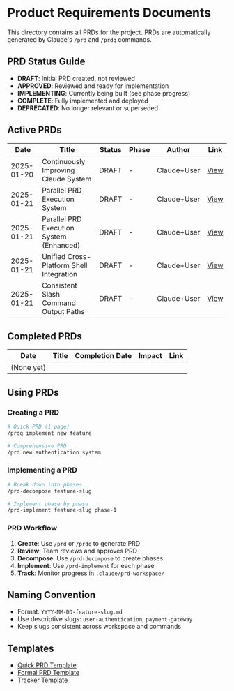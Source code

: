 # Product Requirements Documents

This directory contains all PRDs for the project. PRDs are automatically generated by Claude's `/prd` and `/prdq` commands.

## PRD Status Guide

- **DRAFT**: Initial PRD created, not reviewed
- **APPROVED**: Reviewed and ready for implementation
- **IMPLEMENTING**: Currently being built (see phase progress)
- **COMPLETE**: Fully implemented and deployed
- **DEPRECATED**: No longer relevant or superseded

## Active PRDs

| Date | Title | Status | Phase | Author | Link |
|------|-------|--------|-------|--------|------|
| 2025-01-20 | Continuously Improving Claude System | DRAFT | - | Claude+User | [View](./2025-01-20-continuous-improvement.md) |
| 2025-01-21 | Parallel PRD Execution System | DRAFT | - | Claude+User | [View](./2025-01-21-parallel-prd-execution.md) |
| 2025-01-21 | Parallel PRD Execution System (Enhanced) | DRAFT | - | Claude+User | [View](./2025-01-21-parallel-prd-execution-enhanced.md) |
| 2025-01-21 | Unified Cross-Platform Shell Integration | DRAFT | - | Claude+User | [View](./2025-01-21-unified-shell-integration.md) |
| 2025-01-21 | Consistent Slash Command Output Paths | DRAFT | - | Claude+User | [View](./2025-01-21-consistent-slash-command-paths.md) |

## Completed PRDs

| Date | Title | Completion Date | Impact | Link |
|------|-------|-----------------|--------|------|
| (None yet) | | | | |

## Using PRDs

### Creating a PRD
```bash
# Quick PRD (1 page)
/prdq implement new feature

# Comprehensive PRD
/prd new authentication system
```

### Implementing a PRD
```bash
# Break down into phases
/prd-decompose feature-slug

# Implement phase by phase
/prd-implement feature-slug phase-1
```

### PRD Workflow
1. **Create**: Use `/prd` or `/prdq` to generate PRD
2. **Review**: Team reviews and approves PRD
3. **Decompose**: Use `/prd-decompose` to create phases
4. **Implement**: Use `/prd-implement` for each phase
5. **Track**: Monitor progress in `.claude/prd-workspace/`

## Naming Convention
- Format: `YYYY-MM-DD-feature-slug.md`
- Use descriptive slugs: `user-authentication`, `payment-gateway`
- Keep slugs consistent across workspace and commands

## Templates
- [Quick PRD Template](../../.claude/prdq.md)
- [Formal PRD Template](../../.claude/prd.md)
- [Tracker Template](../../.claude/prd-tracker-template.md)